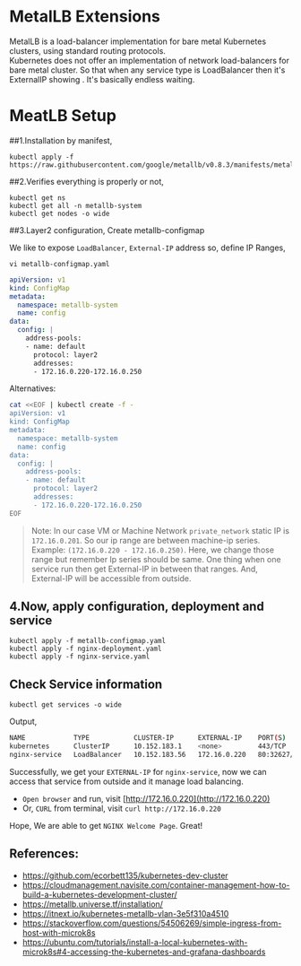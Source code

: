 # MetalLB Extensions

MetalLB is a load-balancer implementation for bare metal Kubernetes clusters, using standard routing protocols.   
Kubernetes does not offer an implementation of network load-balancers for bare metal cluster. So that when any service
type is LoadBalancer then it's ExternalIP showing <pending>. It's basically endless waiting.  


# MeatLB Setup

##1.Installation by manifest,

    kubectl apply -f https://raw.githubusercontent.com/google/metallb/v0.8.3/manifests/metallb.yaml

##2.Verifies everything is properly or not,    
    
    kubectl get ns
    kubectl get all -n metallb-system
    kubectl get nodes -o wide

##3.Layer2 configuration, Create metallb-configmap

We like to expose `LoadBalancer`, `External-IP` address so, define IP Ranges,

    vi metallb-configmap.yaml

```yaml
apiVersion: v1
kind: ConfigMap
metadata:
  namespace: metallb-system
  name: config
data:
  config: |
    address-pools:
    - name: default
      protocol: layer2
      addresses:
      - 172.16.0.220-172.16.0.250
```

Alternatives:

```bash
cat <<EOF | kubectl create -f -
apiVersion: v1
kind: ConfigMap
metadata:
  namespace: metallb-system
  name: config
data:
  config: |
    address-pools:
    - name: default
      protocol: layer2
      addresses:
      - 172.16.0.220-172.16.0.250
EOF
```

> Note: In our case VM or Machine Network `private_network` static IP is `172.16.0.201`. So our ip range are between machine-ip series.
> Example: `(172.16.0.220 - 172.16.0.250)`. Here, we change those range but remember Ip series should be same. One thing when one service 
> run then get External-IP in between that ranges. And, External-IP will be accessible from outside.


## 4.Now, apply configuration, deployment and service

    kubectl apply -f metallb-configmap.yaml
    kubectl apply -f nginx-deployment.yaml
    kubectl apply -f nginx-service.yaml

## Check Service information 
    
    kubectl get services -o wide 

Output,

```bash
NAME            TYPE           CLUSTER-IP      EXTERNAL-IP    PORT(S)        AGE    SELECTOR
kubernetes      ClusterIP      10.152.183.1    <none>         443/TCP        145m   <none>
nginx-service   LoadBalancer   10.152.183.56   172.16.0.220   80:32627/TCP   45m    app=nginx
```

Successfully, we get your `EXTERNAL-IP` for `nginx-service`, now we can access that service from outside and it manage 
load balancing.

- `Open browser` and run, visit [http://172.16.0.220](http://172.16.0.220)
- Or, `CURL` from terminal, visit `curl http://172.16.0.220`

Hope, We are able to get `NGINX Welcome Page`. Great!




## References:

- https://github.com/ecorbett135/kubernetes-dev-cluster
- https://cloudmanagement.navisite.com/container-management-how-to-build-a-kubernetes-development-cluster/
- https://metallb.universe.tf/installation/
- https://itnext.io/kubernetes-metallb-vlan-3e5f310a4510
- https://stackoverflow.com/questions/54506269/simple-ingress-from-host-with-microk8s
- https://ubuntu.com/tutorials/install-a-local-kubernetes-with-microk8s#4-accessing-the-kubernetes-and-grafana-dashboards